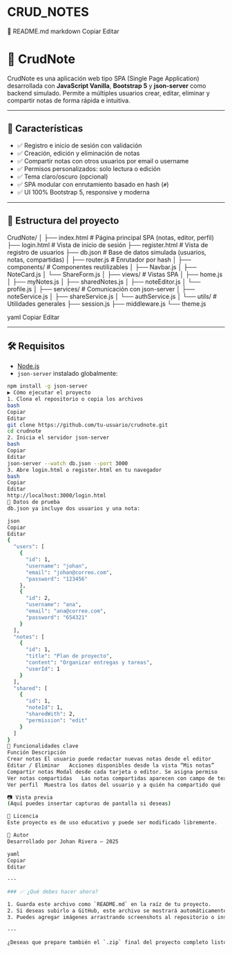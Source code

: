 # CRUD_NOTES

📄 README.md
markdown
Copiar
Editar
# 📝 CrudNote

CrudNote es una aplicación web tipo SPA (Single Page Application) desarrollada con **JavaScript Vanilla**, **Bootstrap 5** y **json-server** como backend simulado. Permite a múltiples usuarios crear, editar, eliminar y compartir notas de forma rápida e intuitiva.

---

## 🚀 Características

- ✅ Registro e inicio de sesión con validación
- ✅ Creación, edición y eliminación de notas
- ✅ Compartir notas con otros usuarios por email o username
- ✅ Permisos personalizados: solo lectura o edición
- ✅ Tema claro/oscuro (opcional)
- ✅ SPA modular con enrutamiento basado en hash (`#`)
- ✅ UI 100% Bootstrap 5, responsive y moderna

---

## 📂 Estructura del proyecto

CrudNote/
│
├── index.html # Página principal SPA (notas, editor, perfil)
├── login.html # Vista de inicio de sesión
├── register.html # Vista de registro de usuarios
├── db.json # Base de datos simulada (usuarios, notas, compartidas)
│
├── router.js # Enrutador por hash
│
├── components/ # Componentes reutilizables
│ ├── Navbar.js
│ ├── NoteCard.js
│ └── ShareForm.js
│
├── views/ # Vistas SPA
│ ├── home.js
│ ├── myNotes.js
│ ├── sharedNotes.js
│ ├── noteEditor.js
│ └── profile.js
│
├── services/ # Comunicación con json-server
│ ├── noteService.js
│ ├── shareService.js
│ └── authService.js
│
└── utils/ # Utilidades generales
├── session.js
├── middleware.js
└── theme.js

yaml
Copiar
Editar

---

## 🛠️ Requisitos

- [Node.js](https://nodejs.org/)
- `json-server` instalado globalmente:

```bash
npm install -g json-server
▶️ Cómo ejecutar el proyecto
1. Clona el repositorio o copia los archivos
bash
Copiar
Editar
git clone https://github.com/tu-usuario/crudnote.git
cd crudnote
2. Inicia el servidor json-server
bash
Copiar
Editar
json-server --watch db.json --port 3000
3. Abre login.html o register.html en tu navegador
bash
Copiar
Editar
http://localhost:3000/login.html
🧪 Datos de prueba
db.json ya incluye dos usuarios y una nota:

json
Copiar
Editar
{
  "users": [
    {
      "id": 1,
      "username": "johan",
      "email": "johan@correo.com",
      "password": "123456"
    },
    {
      "id": 2,
      "username": "ana",
      "email": "ana@correo.com",
      "password": "654321"
    }
  ],
  "notes": [
    {
      "id": 1,
      "title": "Plan de proyecto",
      "content": "Organizar entregas y tareas",
      "userId": 1
    }
  ],
  "shared": [
    {
      "id": 1,
      "noteId": 1,
      "sharedWith": 2,
      "permission": "edit"
    }
  ]
}
📌 Funcionalidades clave
Función	Descripción
Crear notas	El usuario puede redactar nuevas notas desde el editor
Editar / Eliminar	Acciones disponibles desde la vista “Mis notas”
Compartir notas	Modal desde cada tarjeta o editor. Se asigna permiso
Ver notas compartidas	Las notas compartidas aparecen con campo de texto habilitado solo si el permiso es "edit"
Ver perfil	Muestra los datos del usuario y a quién ha compartido qué

📷 Vista previa
(Aquí puedes insertar capturas de pantalla si deseas)

🧾 Licencia
Este proyecto es de uso educativo y puede ser modificado libremente.

🙌 Autor
Desarrollado por Johan Rivera — 2025

yaml
Copiar
Editar

---

### ✅ ¿Qué debes hacer ahora?

1. Guarda este archivo como `README.md` en la raíz de tu proyecto.
2. Si deseas subirlo a GitHub, este archivo se mostrará automáticamente como página principal del repositorio.
3. Puedes agregar imágenes arrastrando screenshots al repositorio o insertándolas con Markdown.

---

¿Deseas que prepare también el `.zip` final del proyecto completo listo para entrega o repositorio?

